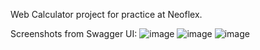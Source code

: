 Web Calculator project for practice at Neoflex.

Screenshots from Swagger UI:
![image](https://github.com/friara/practice/assets/120332841/6ec60649-765b-4290-8782-e53a5551c1b7)
![image](https://github.com/friara/practice/assets/120332841/ea455d09-1a37-4faf-bfd9-4eeaacb04eb6)
![image](https://github.com/friara/practice/assets/120332841/413c8369-9c94-42de-8dc3-8c59999c7291)




